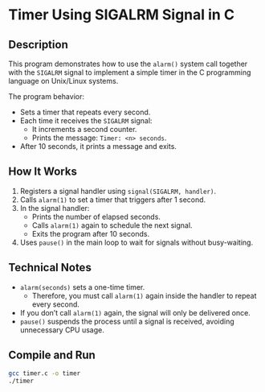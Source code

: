 # Timer Using SIGALRM Signal in C

## Description

This program demonstrates how to use the `alarm()` system call together with the `SIGALRM` signal to implement a simple timer in the C programming language on Unix/Linux systems.

The program behavior:
- Sets a timer that repeats every second.
- Each time it receives the `SIGALRM` signal:
  - It increments a second counter.
  - Prints the message: `Timer: <n> seconds`.
- After 10 seconds, it prints a message and exits.

## How It Works

1. Registers a signal handler using `signal(SIGALRM, handler)`.
2. Calls `alarm(1)` to set a timer that triggers after 1 second.
3. In the signal handler:
   - Prints the number of elapsed seconds.
   - Calls `alarm(1)` again to schedule the next signal.
   - Exits the program after 10 seconds.
4. Uses `pause()` in the main loop to wait for signals without busy-waiting.

## Technical Notes

- `alarm(seconds)` sets a one-time timer.
  - Therefore, you must call `alarm(1)` again inside the handler to repeat every second.
- If you don’t call `alarm(1)` again, the signal will only be delivered once.
- `pause()` suspends the process until a signal is received, avoiding unnecessary CPU usage.

## Compile and Run

```bash
gcc timer.c -o timer
./timer
